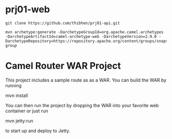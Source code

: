 # prj01-web

```
git clone https://github.com/thibhen/prj01-api.git 

mvn archetype:generate -DarchetypeGroupId=org.apache.camel.archetypes -DarchetypeArtifactId=camel-archetype-web -DarchetypeVersion=2.9.0 -DarchetypeRepository=https://repository.apache.org/content/groups/snapshots-group

```

Camel Router WAR Project
========================

This project includes a sample route as as a WAR.
You can build the WAR by running

mvn install

You can then run the project by dropping the WAR into your 
favorite web container or just run

mvn jetty:run

to start up and deploy to Jetty.